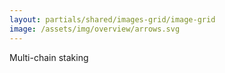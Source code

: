 ```yaml
---
layout: partials/shared/images-grid/image-grid
image: /assets/img/overview/arrows.svg
---
```


Multi-chain staking